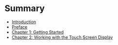 # Summary

* [Introduction](README.md)
* [Preface](preface.md)
* [Chapter 1: Getting Started](gettingStarted.md)
* [Chapter 2: Working with the Touch Screen Display](display.md)

